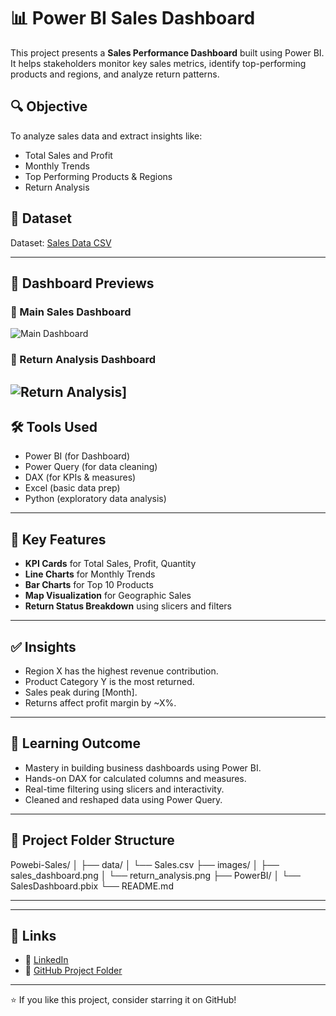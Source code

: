 # 📊 Power BI Sales Dashboard

This project presents a **Sales Performance Dashboard** built using Power BI. It helps stakeholders monitor key sales metrics, identify top-performing products and regions, and analyze return patterns.

## 🔍 Objective

To analyze sales data and extract insights like:
- Total Sales and Profit
- Monthly Trends
- Top Performing Products & Regions
- Return Analysis

## 📁 Dataset

Dataset: [Sales Data CSV](https://github.com/Grajeevgithub/Powebi-Sales/blob/main/data/Sales.csv)

---

## 📸 Dashboard Previews

### 🔹 Main Sales Dashboard
![Main Dashboard](https://raw.githubusercontent.com/Grajeevgithub/Powebi-Sales/main/images/sales_dashboard.png)

### 🔹 Return Analysis Dashboard
![Return Analysis]([https://github.com/Grajeevgithub/Powebi-Sales/blob/main/images/Return%20Analysis.png)]
---

## 🛠️ Tools Used

- Power BI (for Dashboard)
- Power Query (for data cleaning)
- DAX (for KPIs & measures)
- Excel (basic data prep)
- Python (exploratory data analysis)

---

## 📌 Key Features

- **KPI Cards** for Total Sales, Profit, Quantity
- **Line Charts** for Monthly Trends
- **Bar Charts** for Top 10 Products
- **Map Visualization** for Geographic Sales
- **Return Status Breakdown** using slicers and filters

---

## ✅ Insights

- Region X has the highest revenue contribution.
- Product Category Y is the most returned.
- Sales peak during [Month].
- Returns affect profit margin by ~X%.

---

## 🧠 Learning Outcome

- Mastery in building business dashboards using Power BI.
- Hands-on DAX for calculated columns and measures.
- Real-time filtering using slicers and interactivity.
- Cleaned and reshaped data using Power Query.

---

## 📎 Project Folder Structure

Powebi-Sales/
│
├── data/
│ └── Sales.csv
├── images/
│ ├── sales_dashboard.png
│ └── return_analysis.png
├── PowerBI/
│ └── SalesDashboard.pbix
└── README.md

---


---

## 🔗 Links

- 💼 [LinkedIn](https://www.linkedin.com/in/giramoni-rajeev-prakash-29072ba6/)
- 📁 [GitHub Project Folder](https://github.com/Grajeevgithub/Powebi-Sales)

---

⭐ If you like this project, consider starring it on GitHub!
